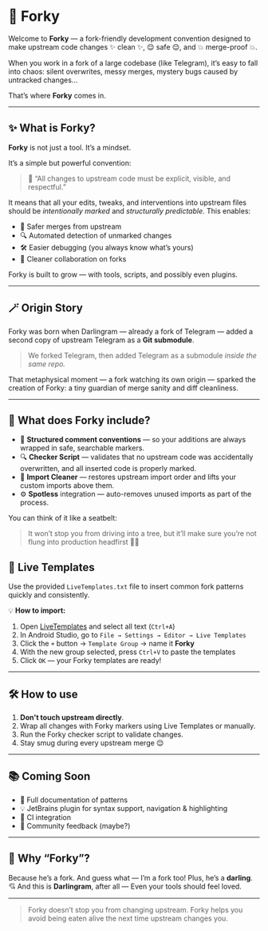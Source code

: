 # 🧸 Forky

Welcome to **Forky** — a fork-friendly development convention designed to make upstream code changes ✨ clean ✨, 😌 safe 😌, and 💥 merge-proof 💥.

When you work in a fork of a large codebase (like Telegram), it’s easy to fall into chaos: silent overwrites, messy merges, mystery bugs caused by untracked changes…

That’s where **Forky** comes in.

---

## ✨ What is Forky?

**Forky** is not just a tool. It’s a mindset.

It’s a simple but powerful convention:
> 🧠 “All changes to upstream code must be explicit, visible, and respectful.”

It means that all your edits, tweaks, and interventions into upstream files should be *intentionally marked* and *structurally predictable*. This enables:

- 💬 Safer merges from upstream
- 🔍 Automated detection of unmarked changes
- 🛠 Easier debugging (you always know what’s yours)
- 🤝 Cleaner collaboration on forks

Forky is built to grow — with tools, scripts, and possibly even plugins.

---

## 🪄 Origin Story

Forky was born when Darlingram — already a fork of Telegram —
added a second copy of upstream Telegram as a **Git submodule**.

> We forked Telegram,
> then added Telegram as a submodule
> *inside the same repo.*

That metaphysical moment — a fork watching its own origin —
sparked the creation of Forky: a tiny guardian of merge sanity and diff cleanliness.

---

## 🧩 What does Forky include?

- 📎 **Structured comment conventions** — so your additions are always wrapped in safe, searchable markers.
- 🔍 **Checker Script** — validates that no upstream code was accidentally overwritten, and all inserted code is properly marked.
- 🧽 **Import Cleaner** — restores upstream import order and lifts your custom imports above them.
- ⚙️ **Spotless** integration — auto-removes unused imports as part of the process.

You can think of it like a seatbelt:
> It won’t stop you from driving into a tree,
> but it’ll make sure you’re not flung into production headfirst 🚗🌳

## 📜 Live Templates

Use the provided `LiveTemplates.txt` file to insert common fork patterns quickly and consistently.

💡 **How to import:**
1. Open [LiveTemplates](LiveTemplates.txt) and select all text (`Ctrl+A`)
2. In Android Studio, go to `File → Settings → Editor → Live Templates`
3. Click the `+` button → `Template Group` → name it **Forky**
4. With the new group selected, press `Ctrl+V` to paste the templates
5. Click `OK` — your Forky templates are ready!

---

## 🛠 How to use

1. **Don't touch upstream directly**.
2. Wrap all changes with Forky markers using Live Templates or manually.
3. Run the Forky checker script to validate changes.
4. Stay smug during every upstream merge 😌

---

## 📚 Coming Soon

- 📖 Full documentation of patterns
- 💡 JetBrains plugin for syntax support, navigation & highlighting
- 🧪 CI integration
- 💬 Community feedback (maybe?)

---

## 🌈 Why “Forky”?

Because he’s a fork.
And guess what — I’m a fork too!
Plus, he’s a **darling**. 💘
And this is **Darlingram**, after all —
Even your tools should feel loved.

---

> Forky doesn’t stop you from changing upstream.
> Forky helps you avoid being eaten alive the next time upstream changes you.
